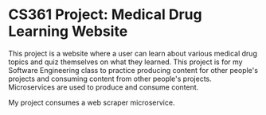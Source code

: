 # CS361 Project: Medical Drug Learning Website

This project is a website where a user can learn about various medical drug topics and quiz themselves on what they learned. This project is for my Software Engineering class to practice producing content for other people's projects and consuming content from other people's projects. Microservices are used to produce and consume content.

My project consumes a web scraper microservice.
